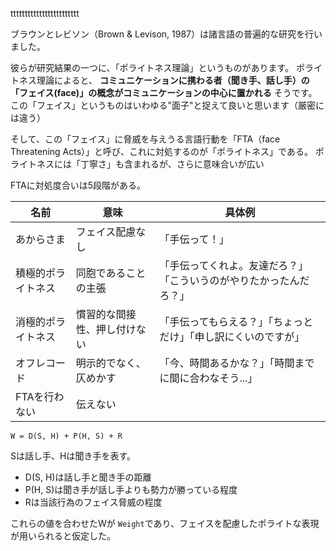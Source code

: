 tttttttttttttttttttttttt



ブラウンとレビソン（Brown & Levison, 1987）は諸言語の普遍的な研究を行いました。

彼らが研究結果の一つに、「ポライトネス理論」というものがあります。
ポライトネス理論によると、 **コミュニケーションに携わる者（聞き手、話し手）の「フェイス(face)」の概念がコミュニケーションの中心に置かれる** そうです。
この「フェイス」というものはいわゆる"面子"と捉えて良いと思います（厳密には違う）

そして、この「フェイス」に脅威を与えうる言語行動を「FTA（face Threatening Acts）」と呼び、これに対処するのが「ポライトネス」である。
ポライトネスには「丁寧さ」も含まれるが、さらに意味合いが広い

FTAに対処度合いは5段階がある。

| 名前               | 意味                         | 具体例                                                             | 
| ------------------ | ---------------------------- | ------------------------------------------------------------------ | 
| あからさま         | フェイス配慮なし             | 「手伝って！」                                                     | 
| 積極的ポライトネス | 同胞であることの主張         | 「手伝ってくれよ。友達だろ？」「こういうのがやりたかったんだろ？」 | 
| 消極的ポライトネス | 慣習的な間接性、押し付けない | 「手伝ってもらえる？」「ちょっとだけ」「申し訳にくいのですが」     | 
| オフレコード       | 明示的でなく、仄めかす       | 「今、時間あるかな？」「時間までに間に合わなそう...」              | 
| FTAを行わない      | 伝えない                     |                                                                    | 

```
W = D(S, H) + P(H, S) + R
```

Sは話し手、Hは聞き手を表す。

- D(S, H)は話し手と聞き手の距離
- P(H, S)は聞き手が話し手よりも勢力が勝っている程度
- Rは当該行為のフェイス脅威の程度

これらの値を合わせたWが `Weight`であり、フェイスを配慮したポライトな表現が用いられると仮定した。













